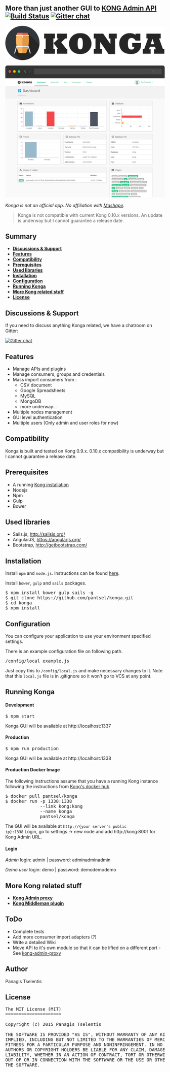 ## More than just another GUI to [KONG Admin API](http://getkong.org)    [![Build Status](https://travis-ci.org/pantsel/konga.svg?branch=master)](https://travis-ci.org/pantsel/konga)    [![Gitter chat](https://badges.gitter.im/pantsel-konga/Lobby.png)](https://gitter.im/pantsel-konga/Lobby)

[![konga-logo.png](screenshots/konga-logo.png)](screenshots/konga-logo.png?raw=true)


[![Dashboard](screenshots/bc.png)](screenshots/bc.png?raw=true)

<em>Konga is not an official app. No affiliation with [Mashape](https://www.mashape.com/).</em>


> Konga is not compatible with current Kong 0.10.x versions. An update is underway but I cannot guarantee a release date.


## Summary

- [**Discussions & Support**](#discussions--support)
- [**Features**](#features)
- [**Compatibility**](#compatibility)
- [**Prerequisites**](#prerequisites)
- [**Used libraries**](#used-libraries)
- [**Installation**](#installation)
- [**Configuration**](#configuration)
- [**Running Konga**](#running-konga)
- [**More Kong related stuff**](#more-kong-related-stuff)
- [**License**](#license)

## Discussions & Support
If you need to discuss anything Konga related, we have a chatroom on Gitter:

[![Gitter chat](https://badges.gitter.im/pantsel-konga/Lobby.png)](https://gitter.im/pantsel-konga/Lobby)

## Features
* Manage APIs and plugins
* Manage consumers, groups and credentials
* Mass import consumers from :
    * CSV document
    * Google Spreadsheets
    * MySQL
    * MongoDB
    * more underway...
* Multiple nodes management
* GUI level authentication
* Multiple users (Only admin and user roles for now)

## Compatibility
Konga is built and tested on Kong 0.9.x. 0.10.x compatibility is underway but I cannot guarantee a release date.

## Prerequisites
- A running [Kong installation](https://getkong.org/) 
- Nodejs
- Npm
- Gulp
- Bower

## Used libraries
* Sails.js, http://sailsjs.org/
* AngularJS, https://angularjs.org/
* Bootstrap, http://getbootstrap.com/

## Installation

Install <code>npm</code> and <code>node.js</code>. Instructions can be found [here](http://sailsjs.org/#/getStarted?q=what-os-do-i-need).

Install <code>bower</code>, <code>gulp</code> and <code>sails</code> packages.
<pre>
$ npm install bower gulp sails -g
$ git clone https://github.com/pantsel/konga.git
$ cd konga
$ npm install
</pre>

## Configuration
You can configure your  application to use your environment specified
settings.

There is an example configuration file on following path.

<pre>
/config/local_example.js
</pre>

Just copy this to <code>/config/local.js</code> and make necessary changes to it. Note that this
<code>local.js</code> file is in .gitignore so it won't go to VCS at any point.

## Running Konga

#### Development
<pre>
$ npm start
</pre>
Konga GUI will be available at http://localhost:1337

#### Production

<pre>
$ npm run production
</pre>
Konga GUI will be available at http://localhost:1338

#### Production Docker Image


The following instructions assume that you have a running Kong instance following the
instructions from [Kong's docker hub](https://hub.docker.com/r/mashape/kong/)
<pre>
$ docker pull pantsel/konga
$ docker run -p 1338:1338 
             --link kong:kong
             --name konga
             pantsel/konga
</pre>

The GUI will be available at <code>http://{your server's public ip}:1338</code>
Login, go to settings -> new node and add http://kong:8001 for Kong Admin URL.


#### Login
*Admin*
login: admin | password: adminadminadmin

*Demo user*
login: demo | password: demodemodemo

## More Kong related stuff
- [**Kong Admin proxy**](https://github.com/pantsel/kong-admin-proxy)
- [**Kong Middleman plugin**](https://github.com/pantsel/kong-middleman-plugin)


## ToDo
* Complete tests
* Add more consumer import adapters (?)
* Write a detailed Wiki
* Move API to it's own module so that it can be lifted on a different port - See [kong-admin-proxy](https://github.com/pantsel/kong-admin-proxy)

## Author
Panagis Tselentis

## License
<pre>
The MIT License (MIT)
=====================

Copyright (c) 2015 Panagis Tselentis

THE SOFTWARE IS PROVIDED "AS IS", WITHOUT WARRANTY OF ANY KIND, EXPRESS OR
IMPLIED, INCLUDING BUT NOT LIMITED TO THE WARRANTIES OF MERCHANTABILITY,
FITNESS FOR A PARTICULAR PURPOSE AND NONINFRINGEMENT. IN NO EVENT SHALL THE
AUTHORS OR COPYRIGHT HOLDERS BE LIABLE FOR ANY CLAIM, DAMAGES OR OTHER
LIABILITY, WHETHER IN AN ACTION OF CONTRACT, TORT OR OTHERWISE, ARISING FROM,
OUT OF OR IN CONNECTION WITH THE SOFTWARE OR THE USE OR OTHER DEALINGS IN
THE SOFTWARE.
</pre>
